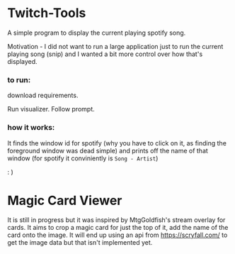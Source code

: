 # Twitch-Tools

A simple program to display the current playing spotify song.

Motivation - I did not want to run a large application just to run the current playing song (snip) and I wanted a bit more control over how that's displayed.

### to run:

download requirements.

Run visualizer. Follow prompt.



### how it works:

It finds the window id for spotify (why you have to click on it, as finding the foreground window was dead simple)
 and prints off the name of that window (for spotify it conviniently is ```Song - Artist```) 
 
: )



# Magic Card Viewer
It is still in progress but it was inspired by MtgGoldfish's stream overlay for cards. It aims to crop
a magic card for just the top of it, add the name of the card onto the image. It will end up using
an api from https://scryfall.com/ to get the image data but that isn't implemented yet.
